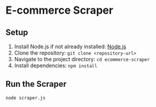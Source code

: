 # E-commerce Scraper

## Setup

1. Install Node.js if not already installed: [Node.js](https://nodejs.org/)
2. Clone the repository: `git clone <repository-url>`
3. Navigate to the project directory: `cd ecommerce-scraper`
4. Install dependencies: `npm install`

## Run the Scraper

```bash
node scraper.js
